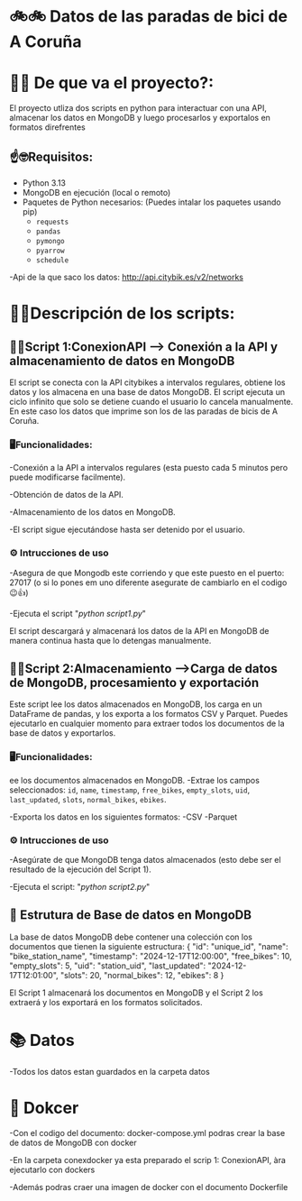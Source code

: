 # 🚲🚲 Datos de las paradas de bici de A Coruña

# 📝🤔 De que va el proyecto?:

El proyecto utliza dos scripts en python para interactuar con una API, almacenar los datos en MongoDB y luego procesarlos y exportalos en formatos direfrentes

## ☝🤓Requisitos:
- Python 3.13 
- MongoDB en ejecución (local o remoto)
- Paquetes de Python necesarios: (Puedes intalar los paquetes usando pip)
  - `requests`
  - `pandas`
  - `pymongo`
  - `pyarrow`
  - `schedule`
    
 -Api de la que saco los datos: http://api.citybik.es/v2/networks


# 👨‍💻Descripción de los scripts:
## 👩‍💻Script 1:ConexionAPI --> Conexión a la API y almacenamiento de datos en MongoDB

El script se conecta con la API citybikes a intervalos regulares, obtiene los datos y los almacena en una base de datos MongoDB. El script ejecuta un ciclo infinito que solo se detiene cuando el usuario lo cancela manualmente. En este caso los datos que imprime son los de las paradas de bicis de A Coruña.

### 🖥Funcionalidades:
  -Conexión a la API a intervalos regulares (esta puesto cada 5 minutos pero puede modificarse facilmente).
  
  -Obtención de datos de la API.
  
  -Almacenamiento de los datos en MongoDB.
  
  -El script sigue ejecutándose hasta ser detenido por el usuario.

### ⚙ Intrucciones de uso
  -Asegura de que Mongodb este corriendo y que este puesto en el puerto: 27017 (o si lo pones em uno diferente asegurate de cambiarlo en el codigo 😉👍)

  -Ejecuta el script "*python script1.py*"
  
El script descargará y almacenará los datos de la API en MongoDB de manera continua hasta que lo detengas manualmente.

## 👨‍💻Script 2:Almacenamiento -->Carga de datos de MongoDB, procesamiento y exportación
Este script lee los datos almacenados en MongoDB, los carga en un DataFrame de pandas, y los exporta a los formatos CSV y Parquet. Puedes ejecutarlo en cualquier momento para extraer todos los documentos de la base de datos y exportarlos.

### 🖥Funcionalidades:
ee los documentos almacenados en MongoDB.
  -Extrae los campos seleccionados: 
    `id`, `name`, `timestamp`, `free_bikes`,
    `empty_slots`, `uid`, `last_updated`,
    `slots`, `normal_bikes`, `ebikes`.

  -Exporta los datos en los siguientes formatos:
    -CSV
    -Parquet

### ⚙ Intrucciones de uso
-Asegúrate de que MongoDB tenga datos almacenados (esto debe ser el resultado de la ejecución del Script 1).

-Ejecuta el script: "*python script2.py*"

## 💾 Estrutura de Base de datos en MongoDB
La base de datos MongoDB debe contener una colección con los documentos que tienen la siguiente estructura:
  {
    "id": "unique_id",
    "name": "bike_station_name",
    "timestamp": "2024-12-17T12:00:00",
    "free_bikes": 10,
    "empty_slots": 5,
    "uid": "station_uid",
    "last_updated": "2024-12-17T12:01:00",
    "slots": 20,
    "normal_bikes": 12,
    "ebikes": 8
  }
  
El Script 1 almacenará los documentos en MongoDB y el Script 2 los extraerá y los exportará en los formatos solicitados.

# 📚 Datos
-Todos los datos estan guardados en la carpeta datos

# 🔩 Dokcer

-Con el codigo del documento: docker-compose.yml podras crear la base de datos de MongoDB con docker 

-En la carpeta conexdocker ya esta preparado el scrip 1: ConexionAPI, àra ejecutarlo con dockers 

-Además podras craer una imagen de docker con el documento Dockerfile


